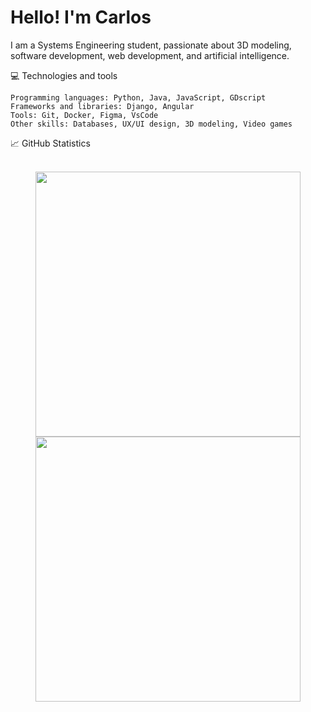 <h1>Hello! I'm Carlos</h1>

I am a Systems Engineering student, passionate about 3D modeling, software development, web development, and artificial intelligence.

💻 Technologies and tools
<br>

    Programming languages: Python, Java, JavaScript, GDscript
    Frameworks and libraries: Django, Angular
    Tools: Git, Docker, Figma, VsCode
    Other skills: Databases, UX/UI design, 3D modeling, Video games

📈 GitHub Statistics<br>
<br>

<div align="center">
   <img width="424" src="https://github-readme-stats.vercel.app/api/top-langs/?username=DEV-Gordon&theme=vue-dark&show_icons=true&hide_border=true&layout=compact" />
</div>

<div align="center">
   <img width="424" src="https://github-readme-stats.vercel.app/api?username=DEV-Gordon&theme=vue-dark&show_icons=true&hide_border=true&count_private=true" />
</div>
